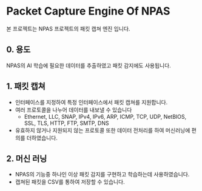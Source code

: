 # Packet Capture Engine Of NPAS
본 프로젝트는 NPAS 프로젝트의 패킷 캡쳐 엔진 입니다.

## 0. 용도
NPAS의 AI 학습에 필요한 데이터를 추출하였고 패킷 감지에도 사용됩니다.

## 1. 패킷 캡쳐

- 인터페이스를 지정하여 특정 인터페이스에서 패킷 캡쳐를 지원합니다.
- 여러 프로토콜을 나누어 데이터를 내보낼 수 있습니다
  - Ethernet, LLC, SNAP, IPv4, IPv6, ARP, ICMP, TCP, UDP, NetBIOS, SSL, TLS, HTTP, FTP, SMTP, DNS
- 유효하지 않거나 지원되지 않는 프로토콜 또한 데이터 전처리를 하여 머신러닝에 편의를 더하였습니다.

## 2. 머신 러닝

- NPAS의 기능중 하나인 이상 패킷 감지를 구현하고 학습하는데 사용하였습니다.
- 캡쳐된 패킷을 CSV를 통하여 저장할 수 있습니다.